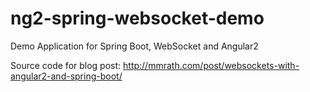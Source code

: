 # ng2-spring-websocket-demo
Demo Application for Spring Boot, WebSocket and Angular2

Source code for blog post: 
http://mmrath.com/post/websockets-with-angular2-and-spring-boot/
